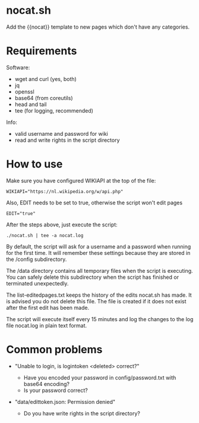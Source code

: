 nocat.sh
========
Add the {{nocat}} template to new pages which don't have any categories.

Requirements
============
Software:
* wget and curl (yes, both)
* jq
* openssl
* base64 (from coreutils)
* head and tail
* tee (for logging, recommended)

Info:
* valid username and password for wiki
* read and write rights in the script directory

How to use
============
Make sure you have configured WIKIAPI at the top of the file:

    WIKIAPI="https://nl.wikipedia.org/w/api.php"

Also, EDIT needs to be set to true, otherwise the script won't edit pages

    EDIT="true"

After the steps above, just execute the script:

    ./nocat.sh | tee -a nocat.log

By default, the script will ask for a username and a password when running for the first time. It will remember these settings because they are stored in the /config subdirectory.

The /data directory contains all temporary files when the script is executing. You can safely delete this subdirectory when the script has finished or terminated unexpectedly.

The list-editedpages.txt keeps the history of the edits nocat.sh has made. It is advised you do not delete this file. The file is created if it does not exist after the first edit has been made.

The script will execute itself every 15 minutes and log the changes to the log file nocat.log in plain text format.

Common problems
============

* "Unable to login, is logintoken &lt;deleted&gt; correct?"
    * Have you encoded your password in config/password.txt with base64 encoding?
	* Is your password correct?

* "data/edittoken.json: Permission denied"
    * Do you have write rights in the script directory?
